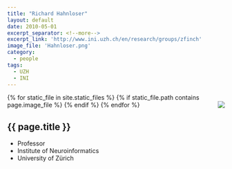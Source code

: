 ```yaml
---
title: "Richard Hahnloser"
layout: default
date: 2010-05-01
excerpt_separator: <!--more-->
excerpt_link: 'http://www.ini.uzh.ch/en/research/groups/zfinch'
image_file: 'Hahnloser.png'
category:
  - people
tags:
  - UZH
  - INI
---
```


{% for static_file in site.static_files %}
  {% if static_file.path contains page.image_file %}
<img style="float: right; max-width: 60px;" src="{{ static_file.path | relative_url}}" />
  {% endif %}
{% endfor %}

## {{ page.title }}

* Professor
* Institute of Neuroinformatics
* University of Zürich

<!--more-->

